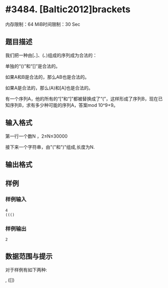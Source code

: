 # #3484. [Baltic2012]brackets

内存限制：64 MiB时间限制：30 Sec

## 题目描述

我们把一种由[、]、(、)组成的序列成为合法的：

单独的&ldquo;()&rdquo;和&ldquo;[]&rdquo;是合法的。

如果A和B是合法的，那么AB也是合法的。

如果A是合法的，那么(A)和[A]也是合法的。

有一个序列A，他的所有的&ldquo;[&rdquo;和&ldquo;]&rdquo;都被替换成了&ldquo;(&rdquo;，这样形成了序列B，现在已知序列B，求有多少种可能的序列A，答案mod 10^9+9。

## 输入格式

第一行一个数N ，2&le;N&le;30000

接下来一个字符串，由"("和")"组成,长度为N.

## 输出格式

## 样例

### 样例输入

    
    4 
    ((() 
    

### 样例输出

    
    2
    

## 数据范围与提示

对于样例有如下两种:

[](), ([]) 
